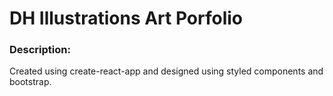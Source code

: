<h1>DH Illustrations Art Porfolio</h1>

<h3>Description:</h3>
<p>Created using create-react-app and designed using styled components and bootstrap. </p>
